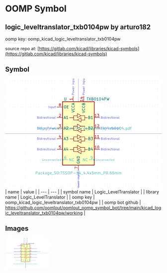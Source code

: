 # OOMP Symbol  
## logic_leveltranslator_txb0104pw  by arturo182  
  
oomp key: oomp_kicad_logic_leveltranslator_txb0104pw  
  
source repo at: [https://gitlab.com/kicad/libraries/kicad-symbols](https://gitlab.com/kicad/libraries/kicad-symbols)  
## Symbol  
  
[![working.png](working_600.png)](working.png)  
| name | value | 
| --- | --- | 
| symbol name | Logic_LevelTranslator | 
| library name | Logic_LevelTranslator | 
| oomp key | oomp_kicad_logic_leveltranslator_txb0104pw | 
| oomp bot github | https://github.com/oomlout/oomlout_oomp_symbol_bot/tree/main/kicad_logic_leveltranslator_txb0104pw/working | 
## Images  
  
[![working.png](working_140.png)](working.png)  
